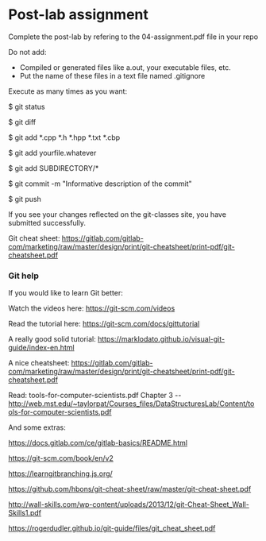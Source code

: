 Post-lab assignment
==============================


Complete the post-lab by refering to the 04-assignment.pdf file in your repo


Do not add:
* Compiled or generated files like a.out, your executable files, etc.
* Put the name of these files in a text file named .gitignore

Execute as many times as you want:

$ git status

$ git diff

$ git add *.cpp *.h *.hpp *.txt *.cbp

$ git add yourfile.whatever

$ git add SUBDIRECTORY/*

$ git commit -m "Informative description of the commit"

$ git push

If you see your changes reflected on the git-classes site, you have submitted successfully.

Git cheat sheet: https://gitlab.com/gitlab-com/marketing/raw/master/design/print/git-cheatsheet/print-pdf/git-cheatsheet.pdf


### Git help
If you would like to learn Git better:

Watch the videos here: https://git-scm.com/videos

Read the tutorial here: https://git-scm.com/docs/gittutorial

A really good solid tutorial: https://marklodato.github.io/visual-git-guide/index-en.html

A nice cheatsheet: https://gitlab.com/gitlab-com/marketing/raw/master/design/print/git-cheatsheet/print-pdf/git-cheatsheet.pdf

Read: tools-for-computer-scientists.pdf Chapter 3 -- http://web.mst.edu/~taylorpat/Courses_files/DataStructuresLab/Content/tools-for-computer-scientists.pdf

And some extras:

https://docs.gitlab.com/ce/gitlab-basics/README.html

https://git-scm.com/book/en/v2

https://learngitbranching.js.org/

https://github.com/hbons/git-cheat-sheet/raw/master/git-cheat-sheet.pdf

http://wall-skills.com/wp-content/uploads/2013/12/git-Cheat-Sheet_Wall-Skills1.pdf

https://rogerdudler.github.io/git-guide/files/git_cheat_sheet.pdf


